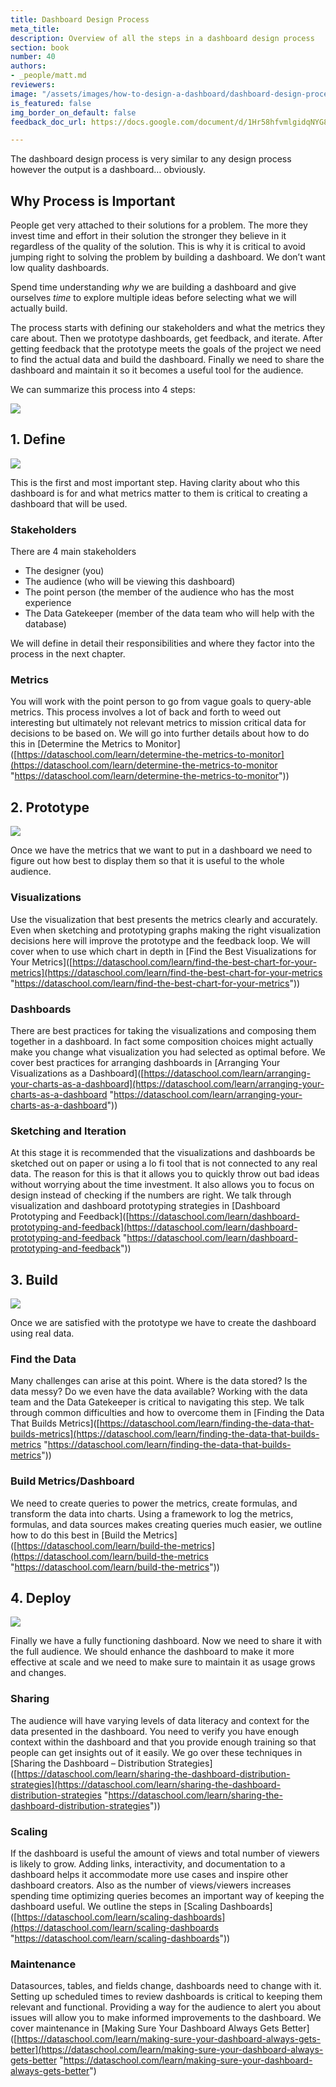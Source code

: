 ```yaml
---
title: Dashboard Design Process
meta_title:
description: Overview of all the steps in a dashboard design process
section: book
number: 40
authors:
- _people/matt.md
reviewers:
image: "/assets/images/how-to-design-a-dashboard/dashboard-design-process/dash-design-process-overview.jpg"
is_featured: false
img_border_on_default: false
feedback_doc_url: https://docs.google.com/document/d/1Hr58hfvmlgidqNYG8E-vwTid2lQwbXi8621lsktysH0/edit?usp=sharing

---
```

The dashboard design process is very similar to any design process however the output is a dashboard… obviously.

## Why Process is Important

People get very attached to their solutions for a problem. The more they invest time and effort in their solution the stronger they believe in it regardless of the quality of the solution. This is why it is critical to avoid jumping right to solving the problem by building a dashboard. We don’t want low quality dashboards.

Spend time understanding _why_ we are building a dashboard and give ourselves _time_ to explore multiple ideas before selecting what we will actually build.

The process starts with defining our stakeholders and what the metrics they care about. Then we prototype dashboards, get feedback, and iterate. After getting feedback that the prototype meets the goals of the project we need to find the actual data and build the dashboard. Finally we need to share the dashboard and maintain it so it becomes a useful tool for the audience.

We can summarize this process into 4 steps:

![](/assets/images/how-to-design-a-dashboard/dashboard-design-process/dash-design-process-overview.jpg)

## 1. Define

![](/assets/images/how-to-design-a-dashboard/dashboard-design-process/dash-design-define-audience.jpg)

This is the first and most important step. Having clarity about who this dashboard is for and what metrics matter to them is critical to creating a dashboard that will be used.

### Stakeholders

There are 4 main stakeholders

*   The designer (you)
*   The audience (who will be viewing this dashboard)
*   The point person (the member of the audience who has the most experience
*   The Data Gatekeeper (member of the data team who will help with the database)

We will define in detail their responsibilities and where they factor into the process in the next chapter.

### Metrics

You will work with the point person to go from vague goals to query-able metrics. This process involves a lot of back and forth to weed out interesting but ultimately not relevant metrics to mission critical data for decisions to be based on. We will go into further details about how to do this in [Determine the Metrics to Monitor]([https://dataschool.com/learn/determine-the-metrics-to-monitor](https://dataschool.com/learn/determine-the-metrics-to-monitor "https://dataschool.com/learn/determine-the-metrics-to-monitor"))

## 2. Prototype

![](/assets/images/how-to-design-a-dashboard/dashboard-design-process/dash-design-prototype.jpg)

Once we have the metrics that we want to put in a dashboard we need to figure out how best to display them so that it is useful to the whole audience.

### Visualizations

Use the visualization that best presents the metrics clearly and accurately. Even when sketching and prototyping graphs making the right visualization decisions here will improve the prototype and the feedback loop. We will cover when to use which chart in depth in [Find the Best Visualizations for Your Metrics]([https://dataschool.com/learn/find-the-best-chart-for-your-metrics](https://dataschool.com/learn/find-the-best-chart-for-your-metrics "https://dataschool.com/learn/find-the-best-chart-for-your-metrics"))

### Dashboards

There are best practices for taking the visualizations and composing them together in a dashboard. In fact some composition choices might actually make you change what visualization you had selected as optimal before. We cover best practices for arranging dashboards in [Arranging Your Visualizations as a Dashboard\]([https://dataschool.com/learn/arranging-your-charts-as-a-dashboard](https://dataschool.com/learn/arranging-your-charts-as-a-dashboard "https://dataschool.com/learn/arranging-your-charts-as-a-dashboard"))

### Sketching and Iteration

At this stage it is recommended that the visualizations and dashboards be sketched out on paper or using a lo fi tool that is not connected to any real data. The reason for this is that it allows you to quickly throw out bad ideas without worrying about the time investment. It also allows you to focus on design instead of checking if the numbers are right. We talk through visualization and dashboard prototyping strategies in [Dashboard Prototyping and Feedback\]([https://dataschool.com/learn/dashboard-prototyping-and-feedback](https://dataschool.com/learn/dashboard-prototyping-and-feedback "https://dataschool.com/learn/dashboard-prototyping-and-feedback"))

## 3. Build

![](/assets/images/how-to-design-a-dashboard/dashboard-design-process/dash-desig-build.jpg)

Once we are satisfied with the prototype we have to create the dashboard using real data.

### Find the Data

Many challenges can arise at this point. Where is the data stored? Is the data messy? Do we even have the data available? Working with the data team and the Data Gatekeeper is critical to navigating this step. We talk through common difficulties and how to overcome them in [Finding the Data That Builds Metrics]([https://dataschool.com/learn/finding-the-data-that-builds-metrics](https://dataschool.com/learn/finding-the-data-that-builds-metrics "https://dataschool.com/learn/finding-the-data-that-builds-metrics"))

### Build Metrics/Dashboard

We need to create queries to power the metrics, create formulas, and transform the data into charts. Using a framework to log the metrics, formulas, and data sources makes creating queries much easier, we outline how to do this best in [Build the Metrics]([https://dataschool.com/learn/build-the-metrics](https://dataschool.com/learn/build-the-metrics "https://dataschool.com/learn/build-the-metrics"))

## 4. Deploy

![](/assets/images/how-to-design-a-dashboard/dashboard-design-process/dash-design-deploy.png)

Finally we have a fully functioning dashboard. Now we need to share it with the full audience. We should enhance the dashboard to make it more effective at scale and we need to make sure to maintain it as usage grows and changes.

### Sharing

The audience will have varying levels of data literacy and context for the data presented in the dashboard. You need to verify you have enough context within the dashboard and that you provide enough training so that people can get insights out of it easily. We go over these techniques in [Sharing the Dashboard – Distribution Strategies]([https://dataschool.com/learn/sharing-the-dashboard-distribution-strategies](https://dataschool.com/learn/sharing-the-dashboard-distribution-strategies "https://dataschool.com/learn/sharing-the-dashboard-distribution-strategies"))

### Scaling

If the dashboard is useful the amount of views and total number of viewers is likely to grow. Adding links, interactivity, and documentation to a dashboard helps it accommodate more use cases and inspire other dashboard creators. Also as the number of views/viewers increases spending time optimizing queries becomes an important way of keeping the dashboard useful. We outline the steps in [Scaling Dashboards]([https://dataschool.com/learn/scaling-dashboards](https://dataschool.com/learn/scaling-dashboards "https://dataschool.com/learn/scaling-dashboards"))

### Maintenance

Datasources, tables, and fields change, dashboards need to change with it. Setting up scheduled times to review dashboards is critical to keeping them relevant and functional. Providing a way for the audience to alert you about issues will allow you to make informed improvements to the dashboard. We cover maintenance in [Making Sure Your Dashboard Always Gets Better]([https://dataschool.com/learn/making-sure-your-dashboard-always-gets-better](https://dataschool.com/learn/making-sure-your-dashboard-always-gets-better "https://dataschool.com/learn/making-sure-your-dashboard-always-gets-better")

